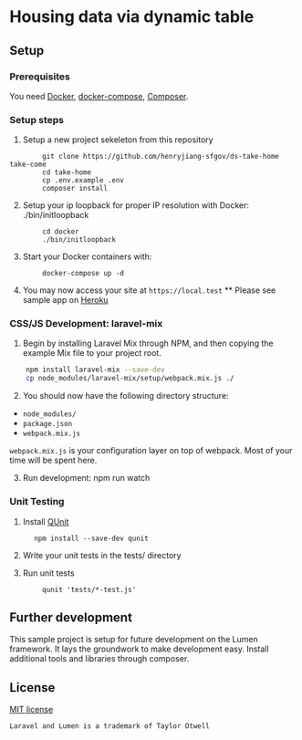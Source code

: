 # Housing data via dynamic table

## Setup

### Prerequisites
You need [Docker](https://www.docker.com/get-started), [docker-compose](https://docs.docker.com/compose/), [Composer](https://getcomposer.org/doc/00-intro.md).

### Setup steps
1. Setup a new project sekeleton from this repository
```
        git clone https://github.com/henryjiang-sfgov/ds-take-home take-come
        cd take-home
        cp .env.example .env
        composer install
```

2. Setup your ip loopback for proper IP resolution with Docker: ./bin/initloopback
```
        cd docker
        ./bin/initloopback
```

3. Start your Docker containers with:
```
        docker-compose up -d
```

4. You may now access your site at `https://local.test`
 ** Please see sample app on [Heroku](https://ds-take-hom.herokuapp.com/)

### CSS/JS Development: laravel-mix

1. Begin by installing Laravel Mix through NPM, and then copying the example Mix file to your project root.

```bash
    npm install laravel-mix --save-dev
    cp node_modules/laravel-mix/setup/webpack.mix.js ./
```

2. You should now have the following directory structure:

-   `node_modules/`
-   `package.json`
-   `webpack.mix.js`

`webpack.mix.js` is your configuration layer on top of webpack. Most of your time will be spent here.

3. Run development: npm run watch

### Unit Testing
1. Install [QUnit](http://qunitjs.com/)
```
      npm install --save-dev qunit
```
2. Write your unit tests in the tests/ directory

3. Run unit tests
```
        qunit 'tests/*-test.js'
```

## Further development
This sample project is setup for future development on the Lumen framework. It lays the groundwork to make development easy.
Install additional tools and libraries through composer.


## License

[MIT license](http://opensource.org/licenses/MIT)

```
Laravel and Lumen is a trademark of Taylor Otwell
```
